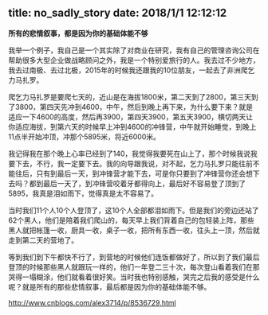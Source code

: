 title: no_sadly_story
date: 2018/1/1 12:12:12
---
**所有的悲情叙事，都是因为你的基础体能不够**

我举一个例子，我自己是一个其实除了对商业在研究，我有自己的管理咨询公司在帮助很多大型企业做战略顾问之外，我是一个特别爱旅行的人。我去过不少地方，我去过南极、去过北极，2015年的时候我还跟我的10位朋友，一起去了非洲爬乞力马扎罗。

爬乞力马扎罗是要爬七天的，近山是在海拔1800米，第二天到了2800，第三天到了3800，第四天先冲到4600，中午，然后到晚上再下来，为什么要下来？就是适应一下4600的高度，然后再3900，第四天3900，第五天3900，横切两天让你适应海拔，到第六天的时候早上冲到4600的冲锋营，中午就开始睡觉，到晚上11点半开始冲顶，冲那个5895米，将近6000米。

我记得我在那个晚上心率已经到了140，我觉得我要死在山上了，那个时候我说我要下去，不行，我一定要下去。我的向导跟我说，对不起，乞力马扎罗只能往前不能往后，只有到最后一天，到冲锋营才能下去，可是你只要到了冲锋营你还会想下去吗？都到最后一天了，到冲锋营咬着牙都得向上，最后好不容易登了顶到了5895，我真是泪如雨下，觉得真是太不容易了。

当时我们11个人10个人登顶了，这10个人全部都泪如雨下。但是我们的旁边还站了62个黑人，他们是陪着我们爬山的，每天早上我们背着自己的包轻装上阵，那些黑人就把帐篷一收，厨具一收，桌子一收，把所有东西一收，往头上一顶，然后就走到第二天的营地了。

等到我们到下午都快不行了，到营地的时候他们连饭都做好了，所以到了我们最后登顶的时候那些黑人就跟玩一样的，他们一年登二三十次，每次登山看着我们在那哭得一塌糊涂，他们就看着很好笑。当时我也特别感触，哭完之后我的感受是什么呢？就是所有的那些悲情叙事，最后都是因为你的基础体能不够。



http://www.cnblogs.com/alex3714/p/8536729.html
